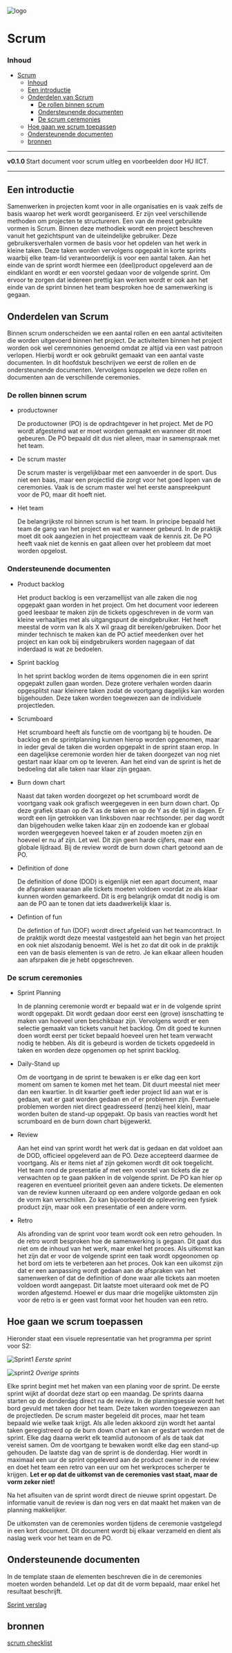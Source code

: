 ![logo](../Presenteren/img/../../Scrum/img/Scrumproces.jpg) [](logo-id)

# Scrum[](title-id)

### Inhoud[](toc-id)

- [Scrum](#scrum)
    - [Inhoud](#inhoud)
  - [Een introductie](#een-introductie)
  - [Onderdelen van Scrum](#onderdelen-van-scrum)
    - [De rollen binnen scrum](#de-rollen-binnen-scrum)
    - [Ondersteunende documenten](#ondersteunende-documenten)
    - [De scrum ceremonies](#de-scrum-ceremonies)
  - [Hoe gaan we scrum toepassen](#hoe-gaan-we-scrum-toepassen)
  - [Ondersteunende documenten](#ondersteunende-documenten-1)
  - [bronnen](#bronnen)

---

**v0.1.0 [](version-id)** Start document voor scrum uitleg en voorbeelden door HU IICT[](author-id).

---

## Een introductie

Samenwerken in projecten komt voor in alle organisaties en is vaak zelfs de basis waarop het werk wordt georganiseerd. Er zijn veel verschillende methoden om projecten te structureren. Een van de meest gebruikte vormen is Scrum. Binnen deze methodiek wordt een project beschreven vanuit het gezichtspunt van de uiteindelijke gebruiker. Deze gebruikersverhalen vormen de basis voor het opdelen van het werk in kleine taken. Deze taken worden vervolgens opgepakt in korte sprints waarbij elke team-lid verantwoordelijk is voor een aantal taken. Aan het einde van de sprint wordt hiermee een (deel)product opgeleverd aan de eindklant en wordt er een voorstel gedaan voor de volgende sprint. Om ervoor te zorgen dat iedereen prettig kan werken wordt er ook aan het einde van de sprint binnen het team besproken hoe de samenwerking is gegaan.  

## Onderdelen van Scrum

Binnen scrum onderscheiden we een aantal rollen en een aantal activiteiten die worden uitgevoerd binnen het project. De activiteiten binnen het project worden ook wel ceremnonies genoemd omdat ze altijd via een vast patroon verlopen. Hierbij wordt er ook gebruikt gemaakt van een aantal vaste documenten. In dit hoofdstuk beschrijven we eerst de rollen en de ondersteunende documenten. Vervolgens koppelen we deze rollen en documenten aan de verschillende ceremonies. 

### De rollen binnen scrum

- productowner

    De productowner (PO) is de opdrachtgever in het project. Met de PO wordt afgestemd wat er moet worden gemaakt en wanneer dit moet gebeuren. De PO bepaald dit dus niet alleen, maar in samenspraak met het team.

- De scrum master
  
    De scrum master is vergelijkbaar met een aanvoerder in de sport. Dus niet een baas, maar een projectlid die zorgt voor het goed lopen van de ceremonies. Vaak is de scrum master wel het eerste aanspreekpunt voor de PO, maar dit hoeft niet.

- Het team

    De belangrijkste rol binnen scrum is het team. In principe bepaald het team de gang van het project en wat er wanneer gebeurd. In de praktijk moet dit ook aangezien in het projectteam vaak de kennis zit. De PO heeft vaak niet de kennis en gaat alleen over het probleem dat moet worden opgelost. 

### Ondersteunende documenten

- Product backlog

    Het product backlog is een verzamellijst van alle zaken die nog opgepakt gaan worden in het project. Om het document voor iedereen goed leesbaar te maken zijn de tickets opgeschreven in de vorm van kleine verhaaltjes met als uitgangspunt de eindgebruiker. Het heeft meestal de vorm van Ik als X wil graag dit bereiken/gebruiken. Door het minder technisch te maken kan de PO actief meedenken over het project en kan ook bij eindgebruikers worden nagegaan of dat inderdaad is wat ze bedoelen. 

- Sprint backlog

    In het sprint backlog worden de items opgenomen die in een sprint opgepakt zullen gaan worden. Deze grotere verhalen worden daarin opgesplitst naar kleinere taken zodat de voortgang dagelijks kan worden bijgehouden. Deze taken worden toegewezen aan de individuele projectleden. 

- Scrumboard

    Het scrumboard heeft als functie om de voortgang bij te houden. De backlog en de sprintplanning kunnen hierop worden opgenomen, maar in ieder geval de taken die worden opgepakt in de sprint staan erop. In een dagelijkse ceremonie worden hier de taken doorgezet van nog niet gestart naar klaar om op te leveren. Aan het eind van de sprint is het de bedoeling dat alle taken naar klaar zijn gegaan.

- Burn down chart

    Naast dat taken worden doorgezet op het scrumboard wordt de voortgang vaak ook grafisch weergegeven in een burn down chart. Op deze grafiek staan op de X as de taken en op de Y as de tijd in dagen. Er wordt een lijn getrokken van linksboven naar rechtsonder. per dag wordt dan bijgehouden welke taken klaar zijn en zodoende kan er globaal worden weergegeven hoeveel taken er af zouden moeten zijn en hoeveel er nu af zijn. Let wel. Dit zijn geen harde cijfers, maar een globale lijdraad. Bij de review wordt de burn down chart getoond aan de PO.  

- Definition of done

    De definition of done (DOD) is eigenlijk niet een apart document, maar de afspraken waaraan alle tickets moeten voldoen voordat ze als klaar kunnen worden gemarkeerd. Dit is erg belangrijk omdat dit nodig is om aan de PO aan te tonen dat iets daadwerkelijk klaar is.

- Defintion of fun

  De defintion of fun (DOF) wordt direct afgeleid van het teamcontract. In de praktijk wordt deze meestal vastgesteld aan het begin van het project en ook niet alszodanig benoemt. Wel is het zo dat dit ook in de praktijk een van de basis elementen is van de retro. Je kan elkaar alleen houden aan afsrpaken die je hebt opgeschreven.  
  
### De scrum ceremonies 

- Sprint Planning

  In de planning ceremonie wordt er bepaald wat er in de volgende sprint wordt opgepakt. Dit wordt gedaan door eerst een (grove) isnschatting te maken van hoeveel uren beschikbaar zijn. Vervolgens wordt er een selectie gemaakt van tickets vanuit het backlog. Om dit goed te kunnen doen wordt eerst per ticket bepaald hoeveel uren het team verwacht nodig te hebben. Als dit is gebeurd is worden de tickets opgedeeld in taken en worden deze opgenomen op het sprint backlog. 

- Daily-Stand up

  Om de voortgang in de sprint te bewaken is er elke dag een kort moment om samen te komen met het team. Dit duurt meestal niet meer dan een kwartier. In dit kwartier geeft ieder project lid aan wat er is gedaan, wat er gaat worden gedaan en of er problemen zijn. Eventuele problemen worden niet direct geadresseerd (tenzij heel klein), maar worden buiten de stand-up opgepakt. Op basis van reacties wordt het scrumboard en de burn down chart bijgewerkt.  

- Review 

  Aan het eind van sprint wordt het werk dat is gedaan en dat voldoet aan de DOD, officieel opgeleverd aan de PO. Deze accepteerd daarmee de voortgang. Als er items niet af zijn gekomen wordt dit ook toegelicht. Het team rond de presentatie af met een voorstel van tickets die ze verwachten op te gaan pakken in de volgende sprint. De PO kan hier op reageren en eventueel prioriteit geven aan andere tickets. De elementen van de review kunnen uiteraard op een andere volgorde gedaan en ook de vorm kan verschillen. Zo kan bijvoorbeeld de oplevering een fysiek product zijn, maar ook een presentatie of een andere vorm.

- Retro

  Als afronding van de sprint voor team wordt ook een retro gehouden. In de retro wordt besproken hoe de samenwerking is gegaan. Dit gaat dus niet om de inhoud van het werk, maar enkel het proces. Als uitkomst kan het zijn dat er voor de volgende sprint een taak wordt opgeonomen op het bord om iets te verbeteren aan het proces. Ook kan een uikomst zijn dat er een aanpassing wordt gedaan aan de afspraken van het samenwerken of dat de definition of done waar alle tickets aan moeten voldoen wordt aangepast. Dit laatste moet uiteraard ook met de PO worden afgestemd. Hoewel er dus maar drie mogelijke uiktomsten zijn voor de retro is er geen vast format voor het houden van een retro. 

## Hoe gaan we scrum toepassen

Hieronder staat een visuele representatie van het programma per sprint voor S2:

![Sprint1](../Scrum/img/Sprintoverzicht.png) [](logo-id)
*Eerste sprint*

![sprint2](../Scrum/img/Sprintoverzicht%20p2.png)
*Overige sprints*

Elke sprint begint met het maken van een planing voor de sprint. De eerste sprint wijkt af doordat deze start op een maandag. De sprints daarna starten op de donderdag direct na de review. In de planningsessie wordt het bord gevuld met taken door het team. Deze taken worden toegewezen aan de projectleden. De scrum master begeleid dit proces, maar het team bepaald wie welke taak krijgt. Als alle leden akkoord zijn wordt het aantal taken geregistreerd op de burn down chart en kan er gestart worden met de sprint. Elke dag daarna werkt elk teamlid autonoom of als de taak dat vereist samen. Om de voortgang te bewaken wordt elke dag een stand-up gehouden. De laatste dag van de sprint is de donderdag. Hier wordt in maximaal een uur de sprint opgeleverd aan de product owner in de review en doet het team een retro van een uur om het werkproces scherper te krijgen. **Let er op dat de uitkomst van de ceremonies vast staat, maar de vorm zeker niet!**  

Na het aflsuiten van de sprint wordt direct de nieuwe sprint opgestart. De informatie vanuit de review is dan nog vers en dat maakt het maken van de planning makkelijker.

De uitkomsten van de ceremonies worden tijdens de ceremonie vastgelegd in een kort document. Dit document wordt bij elkaar verzameld en dient als naslag werk voor het team en de PO. 

## Ondersteunende documenten

In de template staan de elementen beschreven die in de ceremonies moeten worden behandeld. Let op dat dit de vorm bepaald, maar enkel het resultaat beschrijft. 

[Sprint verslag](../Scrum/files/Sprint-verslag.md)


## bronnen
[scrum checklist](../Scrum/files/Scrum-Checklist.pdf)


